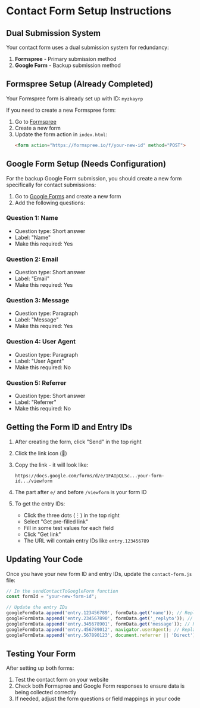 # Contact Form Setup Instructions

## Dual Submission System

Your contact form uses a dual submission system for redundancy:
1. **Formspree** - Primary submission method
2. **Google Form** - Backup submission method

## Formspree Setup (Already Completed)

Your Formspree form is already set up with ID: `myzkayrp`

If you need to create a new Formspree form:
1. Go to [Formspree](https://formspree.io/)
2. Create a new form
3. Update the form action in `index.html`:
   ```html
   <form action="https://formspree.io/f/your-new-id" method="POST">
   ```

## Google Form Setup (Needs Configuration)

For the backup Google Form submission, you should create a new form specifically for contact submissions:

1. Go to [Google Forms](https://forms.google.com/) and create a new form
2. Add the following questions:

### Question 1: Name
- Question type: Short answer
- Label: "Name"
- Make this required: Yes

### Question 2: Email
- Question type: Short answer
- Label: "Email"
- Make this required: Yes

### Question 3: Message
- Question type: Paragraph
- Label: "Message"
- Make this required: Yes

### Question 4: User Agent
- Question type: Paragraph
- Label: "User Agent"
- Make this required: No

### Question 5: Referrer
- Question type: Short answer
- Label: "Referrer"
- Make this required: No

## Getting the Form ID and Entry IDs

1. After creating the form, click "Send" in the top right
2. Click the link icon (🔗)
3. Copy the link - it will look like:
   ```
   https://docs.google.com/forms/d/e/1FAIpQLSc...your-form-id.../viewform
   ```
4. The part after `e/` and before `/viewform` is your form ID

5. To get the entry IDs:
   - Click the three dots (⋮) in the top right
   - Select "Get pre-filled link"
   - Fill in some test values for each field
   - Click "Get link"
   - The URL will contain entry IDs like `entry.123456789`

## Updating Your Code

Once you have your new form ID and entry IDs, update the `contact-form.js` file:

```javascript
// In the sendContactToGoogleForm function
const formId = "your-new-form-id";

// Update the entry IDs
googleFormData.append('entry.123456789', formData.get('name')); // Replace with actual ID
googleFormData.append('entry.234567890', formData.get('_replyto')); // Replace with actual ID
googleFormData.append('entry.345678901', formData.get('message')); // Replace with actual ID
googleFormData.append('entry.456789012', navigator.userAgent); // Replace with actual ID
googleFormData.append('entry.567890123', document.referrer || 'Direct'); // Replace with actual ID
```

## Testing Your Form

After setting up both forms:

1. Test the contact form on your website
2. Check both Formspree and Google Form responses to ensure data is being collected correctly
3. If needed, adjust the form questions or field mappings in your code